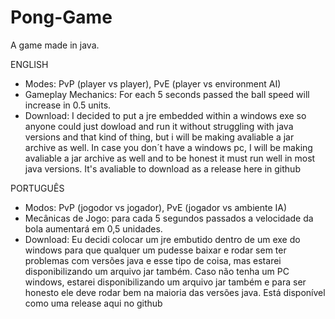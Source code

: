 # Pong-Game
A game made in java.

ENGLISH
- Modes: PvP (player vs player), PvE (player vs environment AI)
- Gameplay Mechanics: For each 5 seconds passed the ball speed will increase in 0.5 units.
- Download: I decided to put a jre embedded within a windows exe so anyone could just dowload and run it without struggling with java versions and that kind of thing, but i will be making avaliable a jar archive as well. In case you don´t have a windows pc, I will be making avaliable a jar archive as well and to be honest it must run well in most java versions. It's avaliable to download as a release here in github

PORTUGUÊS
- Modos: PvP (jogodor vs jogador), PvE (jogador vs ambiente IA)
- Mecânicas de Jogo: para cada 5 segundos passados a velocidade da bola aumentará em 0,5 unidades.
- Download: Eu decidi colocar um jre embutido dentro de um exe do windows para que qualquer um pudesse baixar e rodar sem ter problemas com versões java e esse tipo de coisa, mas estarei disponibilizando um arquivo jar também. Caso não tenha um PC windows, estarei disponibilizando um arquivo jar também e para ser honesto ele deve rodar bem na maioria das versões java. Está disponível como uma release aqui no github
